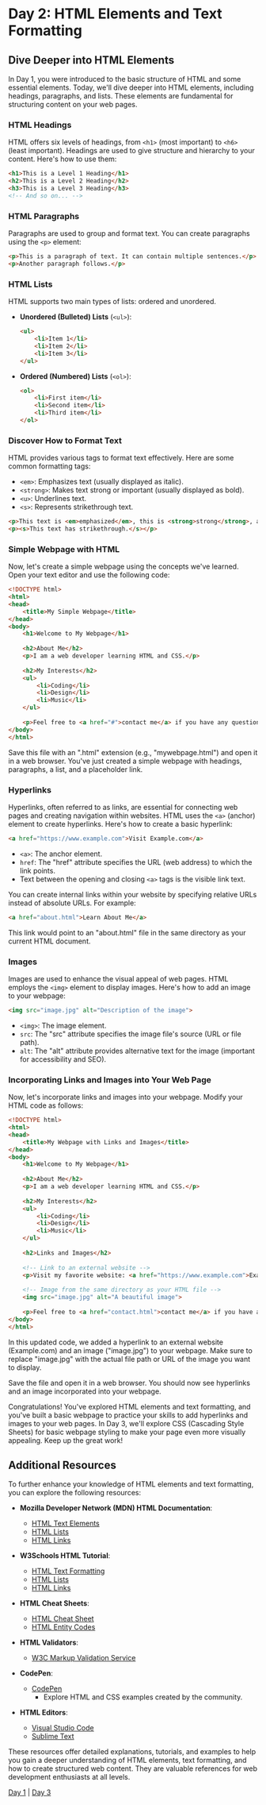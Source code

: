 
# Day 2: HTML Elements and Text Formatting

## Dive Deeper into HTML Elements

In Day 1, you were introduced to the basic structure of HTML and some essential elements. Today, we'll dive deeper into HTML elements, including headings, paragraphs, and lists. These elements are fundamental for structuring content on your web pages.

### HTML Headings

HTML offers six levels of headings, from `<h1>` (most important) to `<h6>` (least important). Headings are used to give structure and hierarchy to your content. Here's how to use them:

```html
<h1>This is a Level 1 Heading</h1>
<h2>This is a Level 2 Heading</h2>
<h3>This is a Level 3 Heading</h3>
<!-- And so on... -->
```

### HTML Paragraphs

Paragraphs are used to group and format text. You can create paragraphs using the `<p>` element:

```html
<p>This is a paragraph of text. It can contain multiple sentences.</p>
<p>Another paragraph follows.</p>
```

### HTML Lists

HTML supports two main types of lists: ordered and unordered.

- **Unordered (Bulleted) Lists** (`<ul>`):

  ```html
  <ul>
      <li>Item 1</li>
      <li>Item 2</li>
      <li>Item 3</li>
  </ul>
  ```

- **Ordered (Numbered) Lists** (`<ol>`):

  ```html
  <ol>
      <li>First item</li>
      <li>Second item</li>
      <li>Third item</li>
  </ol>
  ```

### Discover How to Format Text

HTML provides various tags to format text effectively. Here are some common formatting tags:

- `<em>`: Emphasizes text (usually displayed as italic).
- `<strong>`: Makes text strong or important (usually displayed as bold).
- `<u>`: Underlines text.
- `<s>`: Represents strikethrough text.

```html
<p>This text is <em>emphasized</em>, this is <strong>strong</strong>, and this is <u>underlined</u>.</p>
<p><s>This text has strikethrough.</s></p>
```

### Simple Webpage with HTML

Now, let's create a simple webpage using the concepts we've learned. Open your text editor and use the following code:

```html
<!DOCTYPE html>
<html>
<head>
    <title>My Simple Webpage</title>
</head>
<body>
    <h1>Welcome to My Webpage</h1>
    
    <h2>About Me</h2>
    <p>I am a web developer learning HTML and CSS.</p>
    
    <h2>My Interests</h2>
    <ul>
        <li>Coding</li>
        <li>Design</li>
        <li>Music</li>
    </ul>
    
    <p>Feel free to <a href="#">contact me</a> if you have any questions!</p>
</body>
</html>
```

Save this file with an ".html" extension (e.g., "mywebpage.html") and open it in a web browser. You've just created a simple webpage with headings, paragraphs, a list, and a placeholder link.

### Hyperlinks

Hyperlinks, often referred to as links, are essential for connecting web pages and creating navigation within websites. HTML uses the `<a>` (anchor) element to create hyperlinks. Here's how to create a basic hyperlink:

```html
<a href="https://www.example.com">Visit Example.com</a>
```

- `<a>`: The anchor element.
- `href`: The "href" attribute specifies the URL (web address) to which the link points.
- Text between the opening and closing `<a>` tags is the visible link text.

You can create internal links within your website by specifying relative URLs instead of absolute URLs. For example:

```html
<a href="about.html">Learn About Me</a>
```

This link would point to an "about.html" file in the same directory as your current HTML document.

### Images

Images are used to enhance the visual appeal of web pages. HTML employs the `<img>` element to display images. Here's how to add an image to your webpage:

```html
<img src="image.jpg" alt="Description of the image">
```

- `<img>`: The image element.
- `src`: The "src" attribute specifies the image file's source (URL or file path).
- `alt`: The "alt" attribute provides alternative text for the image (important for accessibility and SEO).

### Incorporating Links and Images into Your Web Page

Now, let's incorporate links and images into your webpage. Modify your HTML code as follows:

```html
<!DOCTYPE html>
<html>
<head>
    <title>My Webpage with Links and Images</title>
</head>
<body>
    <h1>Welcome to My Webpage</h1>
    
    <h2>About Me</h2>
    <p>I am a web developer learning HTML and CSS.</p>
    
    <h2>My Interests</h2>
    <ul>
        <li>Coding</li>
        <li>Design</li>
        <li>Music</li>
    </ul>
    
    <h2>Links and Images</h2>
    
    <!-- Link to an external website -->
    <p>Visit my favorite website: <a href="https://www.example.com">Example.com</a></p>
    
    <!-- Image from the same directory as your HTML file -->
    <img src="image.jpg" alt="A beautiful image">
    
    <p>Feel free to <a href="contact.html">contact me</a> if you have any questions!</p>
</body>
</html>
```

In this updated code, we added a hyperlink to an external website (Example.com) and an image ("image.jpg") to your webpage. Make sure to replace "image.jpg" with the actual file path or URL of the image you want to display.

Save the file and open it in a web browser. You should now see hyperlinks and an image incorporated into your webpage.

Congratulations! You've explored HTML elements and text formatting, and you've built a basic webpage to practice your skills to add hyperlinks and images to your web pages. In Day 3, we'll explore CSS (Cascading Style Sheets) for basic webpage styling to make your page even more visually appealing. Keep up the great work!


## Additional Resources

To further enhance your knowledge of HTML elements and text formatting, you can explore the following resources:

- **Mozilla Developer Network (MDN) HTML Documentation**:
  - [HTML Text Elements](https://developer.mozilla.org/en-US/docs/Web/HTML/Element#text_content)
  - [HTML Lists](https://developer.mozilla.org/en-US/docs/Web/HTML/Element/ul)
  - [HTML Links](https://developer.mozilla.org/en-US/docs/Web/HTML/Element/a)

- **W3Schools HTML Tutorial**:
  - [HTML Text Formatting](https://www.w3schools.com/html/html_formatting.asp)
  - [HTML Lists](https://www.w3schools.com/html/html_lists.asp)
  - [HTML Links](https://www.w3schools.com/html/html_links.asp)

- **HTML Cheat Sheets**:
  - [HTML Cheat Sheet](https://websitesetup.org/html5-cheat-sheet/)
  - [HTML Entity Codes](https://www.w3schools.com/html/html_entities.asp)

- **HTML Validators**:
  - [W3C Markup Validation Service](https://validator.w3.org/)

- **CodePen**:
  - [CodePen](https://codepen.io/)
    - Explore HTML and CSS examples created by the community.

- **HTML Editors**:
  - [Visual Studio Code](https://code.visualstudio.com/)
  - [Sublime Text](https://www.sublimetext.com/)

These resources offer detailed explanations, tutorials, and examples to help you gain a deeper understanding of HTML elements, text formatting, and how to create structured web content. They are valuable references for web development enthusiasts at all levels.

 [Day 1](../day1/day1.md) | [Day 3](../day3/day3.md)  

